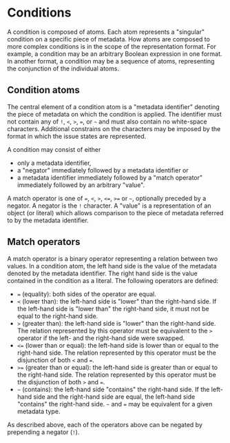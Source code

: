# Conditions

A condition is composed of atoms. Each atom represents a "singular" condition on
a specific piece of metadata. How atoms are composed to more complex conditions
is in the scope of the representation format. For example, a condition may be an
arbitrary Boolean expression in one format. In another format, a condition may
be a sequence of atoms, representing the conjunction of the individual atoms.


## Condition atoms

The central element of a condition atom is a "metadata identifier" denoting the
piece of metadata on which the condition is applied. The identifier must not
contain any of `!`, `<`, `>`, `=`, or `~` and must also contain no white-space
characters. Additional constrains on the characters may be imposed by the format
in which the issue states are represented.

A condition may consist of either
 * only a metadata identifier,
 * a "negator" immediately followed by a metadata identifier or
 * a metadata identifier immediately followed by a "match operator" immediately
   followed by an arbitrary "value".

A match operator is one of `=`, `<`, `>`, `<=`, `>=` or `~`, optionally preceded
by a negator. A negator is the `!` character. A "value" is a representation of
an object (or literal) which allows comparison to the piece of metadata referred
to by the metadata identifier.


## Match operators

A match operator is a binary operator representing a relation between two
values. In a condition atom, the left hand side is the value of the metadata
denoted by the metadata identifier. The right hand side is the value contained
in the condition as a literal. The following operators are defined:

 * `=` (equality): both sides of the operator are equal.
 * `<` (lower than): the left-hand side is "lower" than the right-hand side.
   If the left-hand side is "lower than" the right-hand side, it must not be
   equal to the right-hand side.
 * `>` (greater than): the left-hand side is "lower" than the right-hand side.
   The relation represented by this operator must be equivalent to the `>`
   operator if the left- and the right-hand side were swapped.
 * `<=` (lower than or equal): the left-hand side is lower than or equal to the
   right-hand side. The relation represented by this operator must be the
   disjunction of both `<` and `=`.
 * `>=` (greater than or equal): the left-hand side is greater than or equal to
   the right-hand side. The relation represented by this operator must be the
   disjunction of both `>` and `=`.
 * `~` (contains): the left-hand side "contains" the right-hand side. If the
   left-hand side and the right-hand side are equal, the left-hand side
   "contains" the right-hand side. `~` and `=` may be equivalent for a given
   metadata type.

As described above, each of the operators above can be negated by prepending a
negator (`!`).

